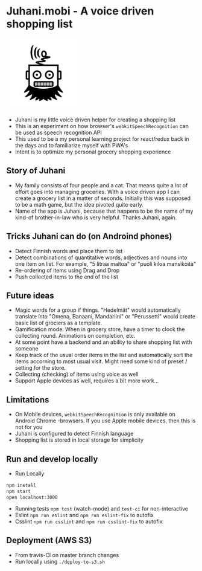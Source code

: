 # Juhani.mobi -  A voice driven shopping list

![](public/icons/android/android-launchericon-192-192.png?raw=true)

- Juhani is my little voice driven helper for creating a shopping list
- This is an experiment on how browser's `webkitSpeechRecognition` can be used as speech recognition API
- This used to be a my personal learning project for react/redux back in the days and to familiarize myself with PWA's
- Intent is to optimize my personal grocery shopping experience



## Story of Juhani

- My family consists of four people and a cat. That means quite a lot of effort goes into managing groceries. With a voice driven app I can create a grocery list in a matter of seconds. Initially this was supposed to be a math game, but the idea pivoted quite early.
- Name of the app is Juhani, because that happens to be the name of my kind-of brother-in-law who is very helpful. Thanks Juhani, again. 

## Tricks Juhani can do (on Androind phones)

- Detect Finnish words and place them to list
- Detect combinations of quantitative words, adjectives and nouns into one item on list. For example, "5 litraa maitoa" or "puoli kiloa mansikoita"
- Re-ordering of items using Drag and Drop
- Push collected items to the end of the list

## Future ideas

- Magic words for a group if things. "Hedelmät" would automatically translate into "Omena, Banaani, Mandariini" or "Perussetti" would create basic list of grociers as a template.
- Gamification mode: When in grocery store, have a timer to clock the collecting round. Animations on completion, etc.
- At some point have a backend and an ability to share shopping list with someone
- Keep track of the usual order items in the list and automatically sort the items accorning to most usual visit. Might need some kind of preset / setting for the store.
- Collecting (checking) of items using voice as well 
- Support Apple devices as well, requires a bit more work...

## Limitations

- On Mobile devices, `webkitSpeechRecognition` is only available on Android Chrome -browsers. If you use Apple mobile devices, then this is not for you
- Juhani is configured to detect Finnish language
- Shopping list is stored in local storage for simplicity

## Run and develop locally

- Run Locally

```
npm install
npm start
open localhost:3000
```

- Running tests `npm test` (watch-mode) and `test-ci` for non-interactive
- Eslint `npm run eslint` and `npm run eslint-fix` to autofix
- Csslint `npm run csslint` and `npm run csslint-fix` to autofix

## Deployment (AWS S3)

- From travis-CI on master branch changes
- Run locally using `./deploy-to-s3.sh`
